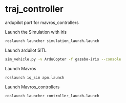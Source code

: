 # traj_controller
ardupilot port for mavros_controllers

Launch the Simulation with iris
```sh
roslaunch launcher simulation_launch.launch
```
Launch arduilot SITL
```sh
sim_vehicle.py -v ArduCopter -f gazebo-iris --console
```
Launch Mavros
```sh
roslaunch iq_sim apm.launch
```
Launch Mavros_controllers
```sh
roslaunch launcher controller_launch.launch
```




